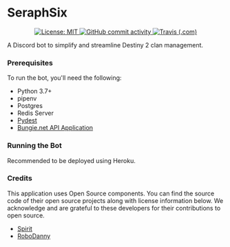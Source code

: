 # SeraphSix

<p align="center">
  <a href="https://github.com/henworth/SeraphSix/blob/master/LICENSE">
    <img alt="License: MIT" src="https://img.shields.io/badge/license-MIT-brightgreen.svg">
  </a>
  <a href="https://github.com/henworth/SeraphSix/commits/">
    <img alt="GitHub commit activity" src="https://img.shields.io/github/commit-activity/w/henworth/SeraphSix.svg">
  </a>
  <a href="https://travis-ci.org/henworth/SeraphSix">
    <img alt="Travis (.com)" src="https://img.shields.io/travis/com/henworth/SeraphSix.svg">
  </a>
</p>

A Discord bot to simplify and streamline Destiny 2 clan management.

### Prerequisites

To run the bot, you'll need the following:
- Python 3.7+
- pipenv
- Postgres
- Redis Server
- [Pydest](https://www.github.com/henworth/pydest)
- [Bungie.net API Application](https://github.com/Bungie-net/api/wiki/Bungie.net-Application-Portal)

### Running the Bot

Recommended to be deployed using Heroku.

### Credits

This application uses Open Source components. You can find the source code of their open source projects along with license information below. We acknowledge and are grateful to these developers for their contributions to open source.

- [Spirit](https://www.github.com/jgayfer/spirit)
- [RoboDanny](https://github.com/Rapptz/RoboDanny)

